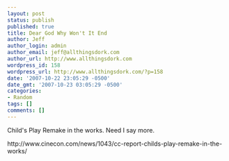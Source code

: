 ```yaml
---
layout: post
status: publish
published: true
title: Dear God Why Won't It End
author: Jeff
author_login: admin
author_email: jeff@allthingsdork.com
author_url: http://www.allthingsdork.com
wordpress_id: 158
wordpress_url: http://www.allthingsdork.com/?p=158
date: '2007-10-22 23:05:29 -0500'
date_gmt: '2007-10-23 03:05:29 -0500'
categories:
- Random
tags: []
comments: []
---
```

<p>Child's Play Remake in the works. Need I say more.</p>
<p>http://www.cinecon.com/news/1043/cc-report-childs-play-remake-in-the-works/</p>
